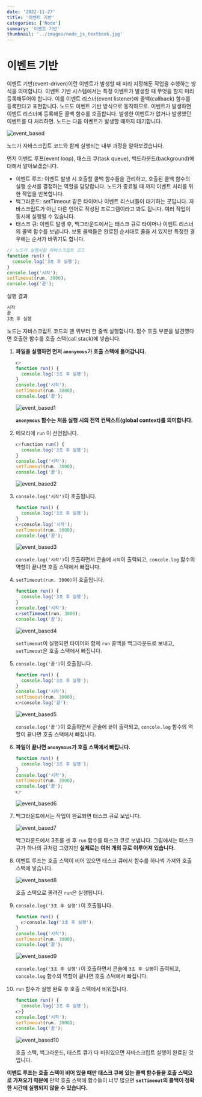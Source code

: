 ```yaml
---
date: '2022-11-27'
title: '이벤트 기반'
categories: ['Node']
summary: '이벤트 기반'
thumbnail: '../images/node_js_textbook.jpg'
---
```


# 이벤트 기반

이벤트 기반(event-driven)이란 이벤트가 발생할 때 미리 지정해둔 작업을 수행하는 방식을 의미합니다. 이벤트 기반 시스템에서는 특정 이벤트가 발생할 때 무엇을 할지 미리 등록해두어야 합니다. 이를 이벤트 리스너(event listener)에 콜백(callback) 함수를 등록한다고 표현합니다. 노드도 이벤트 기반 방식으로 동작하므로. 이벤트가 발생하면 이벤트 리스너에 등록해둔 콜백 함수를 호출합니다. 발생한 이벤트가 없거나 발생했던 이벤트를 다 처리하면. 노드는 다음 이벤트가 발생할 때까지 대기합니다.

![event_based](./images/event_based.JPG)

노드가 자바스크립트 코드와 함께 실행되는 내부 과정을 알아보겠습니다.

먼저 이벤트 루프(event loop), 태스크 큐(task queue), 백드라운드(background)에 대해서 알아보겠습니다.

- 이벤트 루프: 이벤트 발생 시 호출할 콜백 함수들을 관리하고, 호출된 콜백 함수의 실행 순서를 결정하는 역할을 담당합니다. 노드가 종료될 때 까지 이벤트 처리를 위한 작업을 반복합니다.
- 백그라운드: setTimeout 같은 타이머나 이벤트 리스너들이 대기하는 곳입니다. 자바스크립트가 아닌 다른 언어로 작성된 프로그램이라고 봐도 됩니다. 여러 작업이 동시에 실행될 수 있습니다.
- 태스크 큐: 이벤트 발생 후, 백그라운드에서는 태스크 큐로 타이머나 이벤트 리스너의 콜백 함수를 보냅니다. 보통 콜백들은 완료된 순서대로 줄을 서 있지만 특정한 경우에는 순서가 바뀌기도 합니다.

```jsx
// 노드가 실행시킬 자바스크립트 코드
function run() {
  console.log('3초 후 실행');
}
console.log('시작');
setTimeout(run. 3000);
console.log('끝');
```

실행 결과

```bash
시작
끝
3초 후 실행
```

노드는 자바스크립트 코드의 맨 위부터 한 줄씩 실행합니다. 함수 호출 부분을 발견했다면 호출한 함수를 호출 스택(call stack)에 넣습니다.

1. **파일을 실행하면 먼저 `anonymous`가 호출 스택에 들어갑니다.**

   ```jsx
   👉
   function run() {
     console.log('3초 후 실행');
   }
   console.log('시작');
   setTimeout(run. 3000);
   console.log('끝');
   ```

   ![event_based1](./images/event_based1.png)

   **`anonymous` 함수는 처음 실행 시의 전역 컨텍스트(global context)를 의미합니다.**

2. 메모리에 `run` 이 선언됩니다.

   ```jsx
   👉function run() {
     console.log('3초 후 실행');
   }
   console.log('시작');
   setTimeout(run. 3000);
   console.log('끝');
   ```

   ![event_based2](./images/event_based2.png)

3. `console.log('시작')`이 호출됩니다.

   ```jsx
   function run() {
     console.log('3초 후 실행');
   }
   👉console.log('시작');
   setTimeout(run. 3000);
   console.log('끝');
   ```

   ![event_based3](./images/event_based3.png)

   `console.log('시작')`이 호출하면서 콘솔에 `시작`이 출력되고, `concole.log` 함수의 역할이 끝나면 호출 스택에서 빠집니다.

4. `setTimeout(run. 3000)`이 호출됩니다.

   ```jsx
   function run() {
     console.log('3초 후 실행');
   }
   console.log('시작');
   👉setTimeout(run. 3000);
   console.log('끝');
   ```

   ![event_based4](./images/event_based4.png)

   `setTimeout`이 실행되면 타이머와 함께 `run` 콜백을 백그라운드로 보내고, `setTimeout`은 호출 스택에서 빠집니다.

5. `console.log('끝')`이 호출됩니다.

   ```jsx
   function run() {
     console.log('3초 후 실행');
   }
   console.log('시작');
   setTimeout(run. 3000);
   👉console.log('끝');
   ```

   ![event_based5](./images/event_based5.png)

   `console.log('끝')`이 호출하면서 콘솔에 `끝`이 출력되고, `concole.log` 함수의 역할이 끝나면 호출 스택에서 빠집니다.

6. **파일이 끝나면 `anonymous`가 호출 스택에서 빠집니다.**

   ```jsx
   function run() {
     console.log('3초 후 실행');
   }
   console.log('시작');
   setTimeout(run. 3000);
   console.log('끝');
   👉
   ```

   ![event_based6](./images/event_based6.png)

7. 백그라운드에서는 작업이 완료되면 태스크 큐로 보냅니다.

   ![event_based7](./images/event_based7.png)

   백그라운드에서 3초를 센 후 `run` 함수를 태스크 큐로 보냅니다. 그림에서는 태스크 큐가 하나의 큐처럼 그렸지만 **실제로는 여러 개의 큐로 이루어져 있습니다.**

8. 이벤트 루프는 호출 스택이 비어 있으면 태스크 큐에서 함수를 하나씩 가져와 호출 스택에 넣습니다.

   ![event_based8](./images/event_based8.png)

   호출 스택으로 올려진 `run`은 실행됩니다.

9. `console.log('3초 후 실행')`이 호출됩니다.

   ```jsx
   function run() {
     👉console.log('3초 후 실행');
   }
   console.log('시작');
   setTimeout(run. 3000);
   console.log('끝');
   ```

   ![event_based9](./images/event_based9.png)

   `console.log('3초 후 실행')`이 호출하면서 콘솔에 `3초 후 실행`이 출력되고, `concole.log` 함수의 역할이 끝나면 호출 스택에서 빠집니다.

10. `run` 함수가 실행 완료 후 호출 스택에서 비워집니다.

    ```jsx
    function run() {
      console.log('3초 후 실행');
    👉}
    console.log('시작');
    setTimeout(run. 3000);
    console.log('끝');
    ```

    ![event_based10](./images/event_based10.png)

    호출 스택, 백그라운드, 태스트 큐가 다 비워있으면 자바스크립트 실행이 완료된 것입니다.

**이벤트 루프는 호출 스택이 비어 있을 때만 태스크 큐에 있는 콜백 함수들을 호출 스택으로 가져오기 때문에** 만약 호출 스택에 함수들이 너무 많으면 **`setTimeout`의 콜백이 정확한 시간에 실행되지 않을 수 있습니다.**
